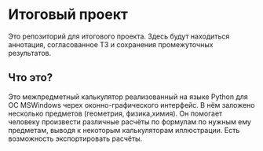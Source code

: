 # Итоговый проект
Это репозиторий для итогового проекта. Здесь будут находиться аннотация, согласованное ТЗ и сохранения промежуточных результатов.

## Что это?
Это межпредметный калькулятор реализованный на языке Python для ОС MSWindows черех оконно-графического интерфейс. В нём заложено несколько предметов (геометрия, физика,химия). Он помогает человеку произвести различные расчёты по формулам по нужным ему предметам, выводя к некоторым калькуляторам иллюстрации. Есть возможность экспортировать расчёты.


